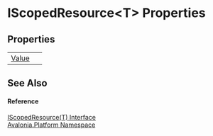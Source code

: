 # IScopedResource&lt;T&gt; Properties




## Properties
<table>
<tr>
<td><a href="P_Avalonia_Platform_IScopedResource_1_Value">Value</a></td>
<td> </td>
</tr>
</table>

## See Also


#### Reference
<a href="T_Avalonia_Platform_IScopedResource_1">IScopedResource(T) Interface</a>  
<a href="N_Avalonia_Platform">Avalonia.Platform Namespace</a>  

